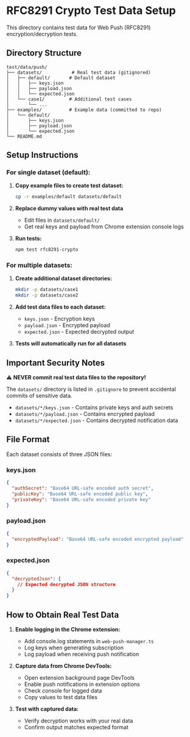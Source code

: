 # RFC8291 Crypto Test Data Setup

This directory contains test data for Web Push (RFC8291) encryption/decryption tests.

## Directory Structure

```
test/data/push/
├── datasets/           # Real test data (gitignored)
│   ├── default/       # Default dataset
│   │   ├── keys.json
│   │   ├── payload.json
│   │   └── expected.json
│   └── case1/         # Additional test cases
│       └── ...
├── examples/          # Example data (committed to repo)
│   └── default/
│       ├── keys.json
│       ├── payload.json
│       └── expected.json
└── README.md
```

## Setup Instructions

### For single dataset (default):

1. **Copy example files to create test dataset:**
   ```bash
   cp -r examples/default datasets/default
   ```

2. **Replace dummy values with real test data**
   - Edit files in `datasets/default/`
   - Get real keys and payload from Chrome extension console logs

3. **Run tests:**
   ```bash
   npm test rfc8291-crypto
   ```

### For multiple datasets:

1. **Create additional dataset directories:**
   ```bash
   mkdir -p datasets/case1
   mkdir -p datasets/case2
   ```

2. **Add test data files to each dataset:**
   - `keys.json` - Encryption keys
   - `payload.json` - Encrypted payload
   - `expected.json` - Expected decrypted output

3. **Tests will automatically run for all datasets**

## Important Security Notes

⚠️ **NEVER commit real test data files to the repository!**

The `datasets/` directory is listed in `.gitignore` to prevent accidental commits of sensitive data.

- `datasets/*/keys.json` - Contains private keys and auth secrets
- `datasets/*/payload.json` - Contains encrypted payload
- `datasets/*/expected.json` - Contains decrypted notification data

## File Format

Each dataset consists of three JSON files:

### keys.json
```json
{
  "authSecret": "Base64 URL-safe encoded auth secret",
  "publicKey": "Base64 URL-safe encoded public key",
  "privateKey": "Base64 URL-safe encoded private key"
}
```

### payload.json
```json
{
  "encryptedPayload": "Base64 URL-safe encoded encrypted payload"
}
```

### expected.json
```json
{
  "decryptedJson": {
    // Expected decrypted JSON structure
  }
}
```

## How to Obtain Real Test Data

1. **Enable logging in the Chrome extension:**
   - Add console.log statements in `web-push-manager.ts`
   - Log keys when generating subscription
   - Log payload when receiving push notification

2. **Capture data from Chrome DevTools:**
   - Open extension background page DevTools
   - Enable push notifications in extension options
   - Check console for logged data
   - Copy values to test data files

3. **Test with captured data:**
   - Verify decryption works with your real data
   - Confirm output matches expected format